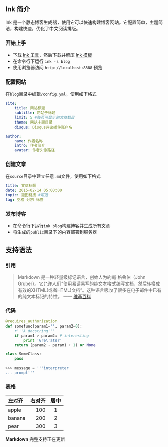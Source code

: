 ## Ink 简介

Ink 是一个静态博客生成器，使用它可以快速构建博客网站。它配置简单，主题简洁，构建快速，优化了中文阅读排版。

### 开始上手
- 下载 [Ink 工具](https://github.com/InkProject/ink/releases)，然后下载并解压 [Ink 模板](https://github.com/InkProject/blog)
- 在命令行下运行 `ink -s blog`
- 使用浏览器访问 `http://localhost:8888` 预览

### 配置网站
在`blog`目录中编辑`/config.yml`，使用如下格式

``` yaml
site:
    title: 网站标题
    subtitle: 网站子标题
    limit: 5 #每页可显示的文章数目
    theme: 网站主题目录
    disqus: Disqus评论插件账户名

author:
    name: 作者名称
    intro: 作者简介
    avatar: 作者头像路径
```

### 创建文章
在`source`目录中建立任意`.md`文件，使用如下格式

``` yaml
title: 文章标题
date: 2015-02-14 05:00:00
topic: 题图链接 #可选
tag: 空格 分割 标签
```

### 发布博客
- 在命令行下运行`ink blog`构建博客并生成所有文章
- 将生成的`public`目录下的内容部署到服务器

## 支持语法

### 引用

> Markdown 是一种轻量级标记语言，创始人为約翰·格魯伯（John Gruber）。它允许人们“使用易读易写的纯文本格式编写文档，然后转换成有效的XHTML(或者HTML)文档”。这种语言吸收了很多在电子邮件中已有的纯文本标记的特性。
—— [维基百科](http://www.wikiwand.com/zh/Markdown)

### 代码
``` python
@requires_authorization
def somefunc(param1='', param2=0):
    r'''A docstring'''
    if param1 > param2: # interesting
        print 'Gre\'ater'
    return (param2 - param1 + 1) or None

class SomeClass:
    pass

>>> message = '''interpreter
... prompt'''
```

### 表格
| 左对齐    |    右对齐| 居中 |
| :-------- | -------:| :--: |
| apple     |     100 |  1   |
| banana    |     200 |  2   |
| pear      |     300 |  3   |

**Markdown** 完整支持正在更新
